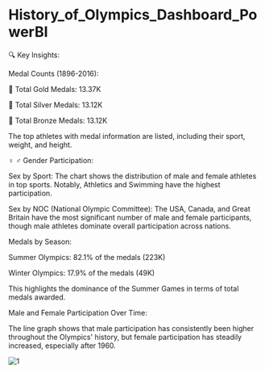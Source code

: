 # History_of_Olympics_Dashboard_PowerBI 
🔍 Key Insights:

Medal Counts (1896-2016):

🥇 Total Gold Medals: 13.37K

🥈 Total Silver Medals: 13.12K

🥉 Total Bronze Medals: 13.12K

The top athletes with medal information are listed, including their sport, weight, and height.

♀ ♂ Gender Participation:

Sex by Sport: The chart shows the distribution of male and female athletes in top sports. Notably, Athletics and Swimming have the highest participation.

Sex by NOC (National Olympic Committee): The USA, Canada, and Great Britain have the most significant number of male and female participants, though male athletes dominate overall participation across nations.

Medals by Season:

Summer Olympics: 82.1% of the medals (223K)

Winter Olympics: 17.9% of the medals (49K)

This highlights the dominance of the Summer Games in terms of total medals awarded.

Male and Female Participation Over Time:

The line graph shows that male participation has consistently been higher throughout the Olympics' history, but female participation has steadily increased, especially after 1960.


![1](https://github.com/user-attachments/assets/7cab1aec-4db0-4899-840b-948ecadaac4a)
